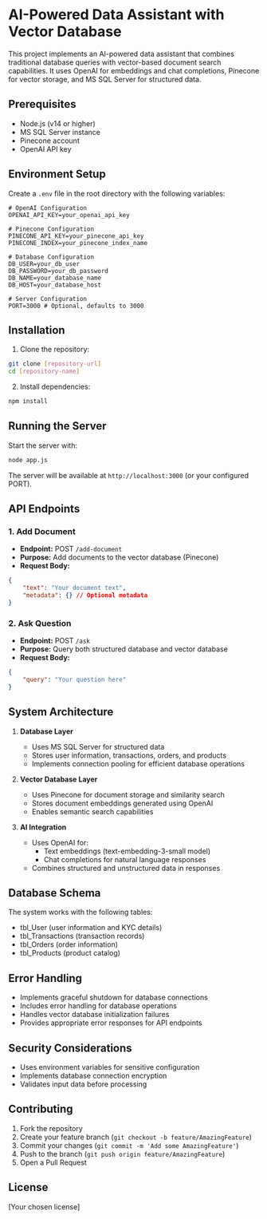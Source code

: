# AI-Powered Data Assistant with Vector Database

This project implements an AI-powered data assistant that combines traditional database queries with vector-based document search capabilities. It uses OpenAI for embeddings and chat completions, Pinecone for vector storage, and MS SQL Server for structured data.

## Prerequisites

- Node.js (v14 or higher)
- MS SQL Server instance
- Pinecone account
- OpenAI API key

## Environment Setup

Create a `.env` file in the root directory with the following variables:

```env
# OpenAI Configuration
OPENAI_API_KEY=your_openai_api_key

# Pinecone Configuration
PINECONE_API_KEY=your_pinecone_api_key
PINECONE_INDEX=your_pinecone_index_name

# Database Configuration
DB_USER=your_db_user
DB_PASSWORD=your_db_password
DB_NAME=your_database_name
DB_HOST=your_database_host

# Server Configuration
PORT=3000 # Optional, defaults to 3000
```

## Installation

1. Clone the repository:
```bash
git clone [repository-url]
cd [repository-name]
```

2. Install dependencies:
```bash
npm install
```

## Running the Server

Start the server with:
```bash
node app.js
```

The server will be available at `http://localhost:3000` (or your configured PORT).

## API Endpoints

### 1. Add Document
- **Endpoint:** POST `/add-document`
- **Purpose:** Add documents to the vector database (Pinecone)
- **Request Body:**
```json
{
    "text": "Your document text",
    "metadata": {} // Optional metadata
}
```

### 2. Ask Question
- **Endpoint:** POST `/ask`
- **Purpose:** Query both structured database and vector database
- **Request Body:**
```json
{
    "query": "Your question here"
}
```

## System Architecture

1. **Database Layer**
   - Uses MS SQL Server for structured data
   - Stores user information, transactions, orders, and products
   - Implements connection pooling for efficient database operations

2. **Vector Database Layer**
   - Uses Pinecone for document storage and similarity search
   - Stores document embeddings generated using OpenAI
   - Enables semantic search capabilities

3. **AI Integration**
   - Uses OpenAI for:
     - Text embeddings (text-embedding-3-small model)
     - Chat completions for natural language responses
   - Combines structured and unstructured data in responses

## Database Schema

The system works with the following tables:
- tbl_User (user information and KYC details)
- tbl_Transactions (transaction records)
- tbl_Orders (order information)
- tbl_Products (product catalog)

## Error Handling

- Implements graceful shutdown for database connections
- Includes error handling for database operations
- Handles vector database initialization failures
- Provides appropriate error responses for API endpoints

## Security Considerations

- Uses environment variables for sensitive configuration
- Implements database connection encryption
- Validates input data before processing

## Contributing

1. Fork the repository
2. Create your feature branch (`git checkout -b feature/AmazingFeature`)
3. Commit your changes (`git commit -m 'Add some AmazingFeature'`)
4. Push to the branch (`git push origin feature/AmazingFeature`)
5. Open a Pull Request

## License

[Your chosen license] 